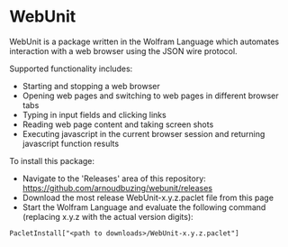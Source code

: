# WebUnit 

WebUnit is a package written in the Wolfram Language which automates interaction with a web browser using the JSON wire protocol.

Supported functionality includes:

* Starting and stopping a web browser 
* Opening web pages and switching to web pages in different browser tabs
* Typing in input fields and clicking links
* Reading web page content and taking screen shots
* Executing javascript in the current browser session and returning javascript function results

To install this package:

* Navigate to the 'Releases' area of this repository: https://github.com/arnoudbuzing/webunit/releases
* Download the most release WebUnit-x.y.z.paclet file from this page
* Start the Wolfram Language and evaluate the following command (replacing x.y.z with the actual version digits):

`PacletInstall["<path to downloads>/WebUnit-x.y.z.paclet"]`

